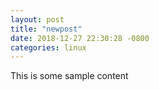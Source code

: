 ```yaml
---
layout: post
title: "newpost"
date: 2018-12-27 22:30:28 -0800
categories: linux
---
```


This is some sample content

